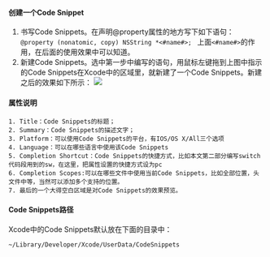 #### 创建一个Code Snippet

1. 书写Code Snippets。在声明@property属性的地方写下如下语句：
    `@property (nonatomic, copy) NSString *<#name#>; `
上面`<#name#>`的作用，在后面的使用效果中可以知道。
2. 新建Code Snippets。选中第一步中编写的语句，用鼠标左键拖到上图中指示的Code Snippets在Xcode中的区域里，就新建了一个Code Snippets。新建之后的效果如下所示：
![](http://7xpp6e.com1.z0.glb.clouddn.com/2016-09-27-17%3A00%3A53.jpg)

#### 属性说明
    1. Title：Code Snippets的标题；
    2. Summary：Code Snippets的描述文字；
    3. Platform：可以使用Code Snippets的平台，有IOS/OS X/All三个选项
    4. Language：可以在哪些语言中使用该Code Snippets
    5. Completion Shortcut：Code Snippets的快捷方式，比如本文第二部分编写switch代码段用到的sw，在这里，把属性设置的快捷方式设为pc
    6. Completion Scopes:可以在哪些文件中使用当前Code Snippets，比如全部位置，头文件中等，当然可以添加多个支持的位置。
    7. 最后的一个大得空白区域是对Code Snippets的效果预览。
#### Code Snippets路径
Xcode中的Code Snippets默认放在下面的目录中：
```
~/Library/Developer/Xcode/UserData/CodeSnippets  
```
